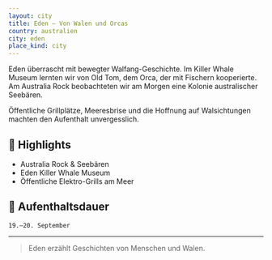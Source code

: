 ```yaml
---
layout: city
title: Eden – Von Walen und Orcas
country: australien
city: eden
place_kind: city
---
```


Eden überrascht mit bewegter Walfang-Geschichte. Im Killer Whale Museum lernten wir von Old Tom, dem Orca, der mit Fischern kooperierte. Am Australia Rock beobachteten wir am Morgen eine Kolonie australischer Seebären.

Öffentliche Grillplätze, Meeresbrise und die Hoffnung auf Walsichtungen machten den Aufenthalt unvergesslich.

## 📍 Highlights
- Australia Rock & Seebären
- Eden Killer Whale Museum
- Öffentliche Elektro-Grills am Meer

## 📅 Aufenthaltsdauer
`19.–20. September`

---

> Eden erzählt Geschichten von Menschen und Walen.
